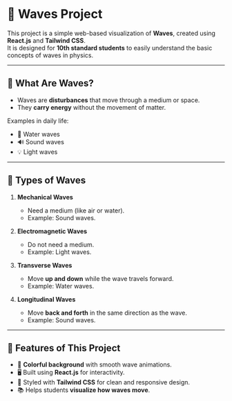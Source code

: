 # 🌊 Waves Project

This project is a simple web-based visualization of **Waves**, created using **React.js** and **Tailwind CSS**.  
It is designed for **10th standard students** to easily understand the basic concepts of waves in physics.

---

## 📖 What Are Waves?
- Waves are **disturbances** that move through a medium or space.  
- They **carry energy** without the movement of matter.  

Examples in daily life:  
- 🌊 Water waves  
- 🔊 Sound waves  
- 💡 Light waves  

---

## 📝 Types of Waves
1. **Mechanical Waves**
   - Need a medium (like air or water).  
   - Example: Sound waves.

2. **Electromagnetic Waves**
   - Do not need a medium.  
   - Example: Light waves.

3. **Transverse Waves**
   - Move **up and down** while the wave travels forward.  
   - Example: Water waves.

4. **Longitudinal Waves**
   - Move **back and forth** in the same direction as the wave.  
   - Example: Sound waves.

---

## 🎯 Features of This Project
- 🌈 **Colorful background** with smooth wave animations.  
- 🖥️ Built using **React.js** for interactivity.  
- 🎨 Styled with **Tailwind CSS** for clean and responsive design.  
- 📚 Helps students **visualize how waves move**.
